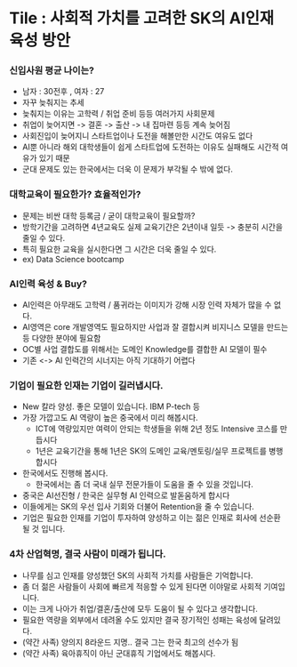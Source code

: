 
# Tile : 사회적 가치를 고려한 SK의 AI인재 육성 방안

### 신입사원 평균 나이는? 
  - 남자 : 30전후 , 여자 : 27 
  - 자꾸 늦춰지는 추세 
  - 늦춰지는 이유는 고학력 / 취업 준비 등등 여러가지 사회문제 
  - 취업이 늦어지면 -> 결혼 -> 출산 -> 내 집마련 등등 계속 늦어짐
  - 사회진입이 늦어지니 스타트업이나 도전을 해볼만한 시간도 여유도 없다
  - AI뿐 아니라 해외 대학생들이 쉽게 스타트업에 도전하는 이유도 실패해도 시간적 여유가 있기 때문
  - 군대 문제도 있는 한국에서는 더욱 이 문제가 부각될 수 밖에 없다.

### 대학교육이 필요한가? 효율적인가? 
  - 문제는 비싼 대학 등록금 / 굳이 대학교육이 필요할까? 
  - 방학기간을 고려하면 4년교육도 실제 교육기간은 2년이내 일듯 -> 충분히 시간을 줄일 수 있다. 
  - 특히 필요한 교육을 실시한다면 그 시간은 더욱 줄일 수 있다. 
  - ex) Data Science bootcamp 

### AI인력 육성 & Buy? 
  - AI인력은 아무래도 고학력 / 품귀라는 이미지가 강해 시장 인력 자체가 많을 수 없다. 
  - AI영역은 core 개발영역도 필요하지만 사업과 잘 결합시켜 비지니스 모델을 만드는 등 다양한 분야에 필요함
  - OC별 사업 결합도를 위해서는 도메인 Knowledge를 결합한 AI 모델이 필수 
  - 기존 <-> AI 인력간의 시너지는 아직 기대하기 어렵다 

### 기업이 필요한 인재는 기업이 길러냅시다. 
  - New 칼라 양성. 좋은 모델이 있습니다. IBM P-tech 등
  - 가장 가깝고도 AI 역량이 높은 중국에서 미리 해봅시다.
    - ICT에 역량있지만 여력이 안되는 학생들을 위해 2년 정도 Intensive 코스를 만듭시다 
    - 1년은 교육기간을 통해 1년은 SK의 도메인 교육/멘토링/실무 프로젝트를 병행 합시다 
  - 한국에서도 진행해 봅시다.
    - 한국에서는 좀 더 국내 실무 전문가들이 도움을 줄 수 있을 것입니다. 
  - 중국은 AI선진형 / 한국은 실무형 AI 인력으로 발돋움하게 합시다 
  - 이들에게는 SK의 우선 입사 기회와 더불어 Retention을 줄 수 있습니다.
  - 기업은 필요한 인재를 기업이 투자하여 양성하고 이는 젊은 인재로 회사에 선순환 될 것 입니다. 
  

### 4차 산업혁명, 결국 사람이 미래가 됩니다.
  - 나무를 심고 인재를 양성했던 SK의 사회적 가치를 사람들은 기억합니다.
  - 좀 더 젊은 사람들이 사회에 빠르게 적응할 수 있게 된다면 이야말로 사회적 기여입니다. 
  - 이는 크게 나아가 취업/결혼/출산에 모두 도움이 될 수 있다고 생각합니다. 
  - 필요한 역량을 외부에서 데려올 수도 있지만 결국 장기적인 성패는 육성에 달려있다.
  - (약간 사족) 양의지 8라운드 지명.. 결국 그는 한국 최고의 선수가 됨
  - (약간 사족) 육아휴직이 아닌 군대휴직 기업에서도 해봅시다.
